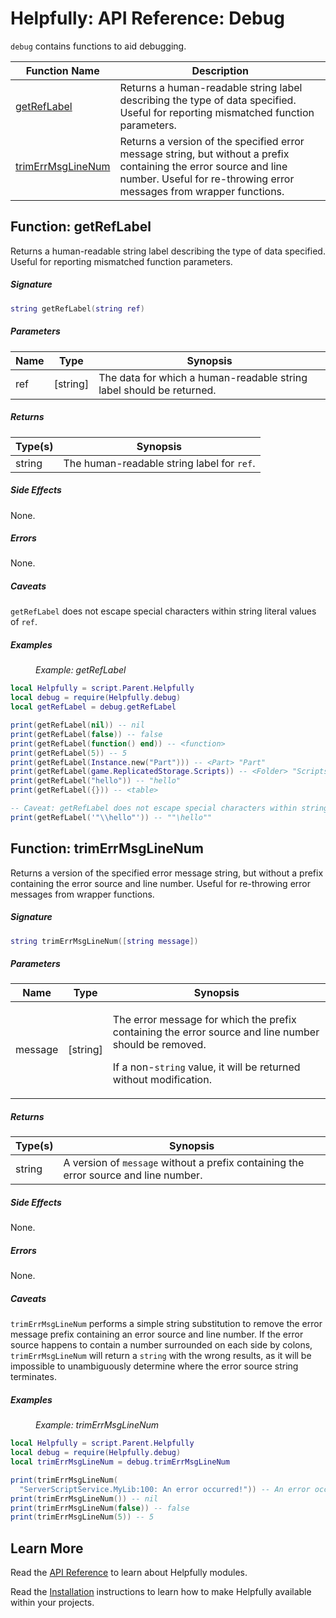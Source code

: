 # Helpfully: API Reference: Debug

`debug` contains functions to aid debugging.

<table>
<thead>
<tr><th>Function Name</th><th>Description</th></tr>
</thead>
<tbody>
<tr><td><a href='#function-getreflabel'>getRefLabel</a></td>
<td>Returns a human-readable string label describing the type of data
specified.  Useful for reporting mismatched function parameters.</td></tr>
<tr><td><a href='#function-trimerrmsglinenum'>trimErrMsgLineNum</a></td>
<td>Returns a version of the specified error message string, but without a
prefix containing the error source and line number.  Useful for re-throwing
error messages from wrapper functions.</td></tr>
</tbody></table>

## Function: getRefLabel

Returns a human-readable string label describing the type of data specified.
Useful for reporting mismatched function parameters.

##### Signature

```lua
string getRefLabel(string ref)
```

##### Parameters

<table>
<thead>
<tr class='header'>
  <th>Name</th><th>Type</th><th>Synopsis</th></tr>
</thead>
<tbody>
<tr><td>ref</td><td>[string]</td>
<td>The data for which a human-readable string label should be
returned.</td></tr>
</tbody>
</table>

##### Returns

<table>
<thead>
<tr class='header'>
  <th>Type(s)</th><th>Synopsis</th></tr>
</thead>
<tbody>
<tr><td>string</td>
<td>The human-readable string label for <code>ref</code>.</td></tr>
</tbody>
</table>

##### Side Effects

None.

##### Errors

None.

##### Caveats

`getRefLabel` does not escape special characters within string literal values
of `ref`.

##### Examples

<figure><figcaption><em>Example: getRefLabel</em></figcaption></figure>

```lua
local Helpfully = script.Parent.Helpfully
local debug = require(Helpfully.debug)
local getRefLabel = debug.getRefLabel

print(getRefLabel(nil)) -- nil
print(getRefLabel(false)) -- false
print(getRefLabel(function() end)) -- <function>
print(getRefLabel(5)) -- 5
print(getRefLabel(Instance.new("Part"))) -- <Part> "Part"
print(getRefLabel(game.ReplicatedStorage.Scripts)) -- <Folder> "Scripts"
print(getRefLabel("hello")) -- "hello"
print(getRefLabel({})) -- <table>

-- Caveat: getRefLabel does not escape special characters within strings:
print(getRefLabel('"\\hello"')) -- ""\hello""
```

## Function: trimErrMsgLineNum

Returns a version of the specified error message string, but without a prefix
containing the error source and line number.  Useful for re-throwing error
messages from wrapper functions.

##### Signature

```lua
string trimErrMsgLineNum([string message])
```

##### Parameters

<table>
<thead>
<tr class='header'>
  <th>Name</th><th>Type</th><th>Synopsis</th></tr>
</thead>
<tbody>
<tr><td>message</td><td>[string]</td>
<td><p>The error message for which the prefix containing the error source and
line number should be removed.</p>
<p>If a non-<code>string</code> value, it will be returned without
modification.</p></td></tr>
</tbody>
</table>

##### Returns

<table>
<thead>
<tr class='header'>
  <th>Type(s)</th><th>Synopsis</th></tr>
</thead>
<tbody>
<tr><td>string</td>
<td>A version of <code>message</code> without a prefix containing the error
source and line number.</td></tr>
</tbody>
</table>

##### Side Effects

None.

##### Errors

None.

##### Caveats

`trimErrMsgLineNum` performs a simple string substitution to remove the error
message prefix containing an error source and line number.  If the error
source happens to contain a number surrounded on each side by colons,
`trimErrMsgLineNum` will return a `string` with the wrong results, as it will
be impossible to unambiguously determine where the error source string
terminates.

##### Examples

<figure><figcaption><em>Example: trimErrMsgLineNum</em></figcaption></figure>

```lua
local Helpfully = script.Parent.Helpfully
local debug = require(Helpfully.debug)
local trimErrMsgLineNum = debug.trimErrMsgLineNum

print(trimErrMsgLineNum(
  "ServerScriptService.MyLib:100: An error occurred!")) -- An error occurred!
print(trimErrMsgLineNum()) -- nil
print(trimErrMsgLineNum(false)) -- false
print(trimErrMsgLineNum(5)) -- 5
```

## Learn More

Read the [API Reference](./index.md) to learn about Helpfully modules.

Read the [Installation](../installation.md) instructions to learn how to make
Helpfully available within your projects.